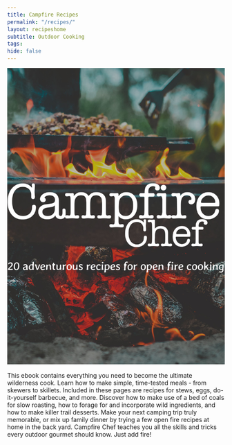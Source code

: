 ```yaml
---
title: Campfire Recipes
permalink: "/recipes/"
layout: recipeshome
subtitle: Outdoor Cooking
tags:
hide: false
---
```


[![Basho](/_uploads/CookbookCover1.jpg)](/_uploads/CookbookCover1.jpg)

This ebook contains everything you need to become the ultimate wilderness cook.  Learn how to make simple, time-tested meals - from skewers to skillets.  Included in these pages are recipes for stews, eggs, do-it-yourself barbecue, and more.  Discover how to make use of a bed of coals for slow roasting, how to forage for and incorporate wild ingredients, and how to make killer trail desserts.  Make your next camping trip truly memorable, or mix up family dinner by trying a few open fire recipes at home in the back yard.  Campfire Chef teaches you all the skills and tricks every outdoor gourmet should know.  Just add fire!

